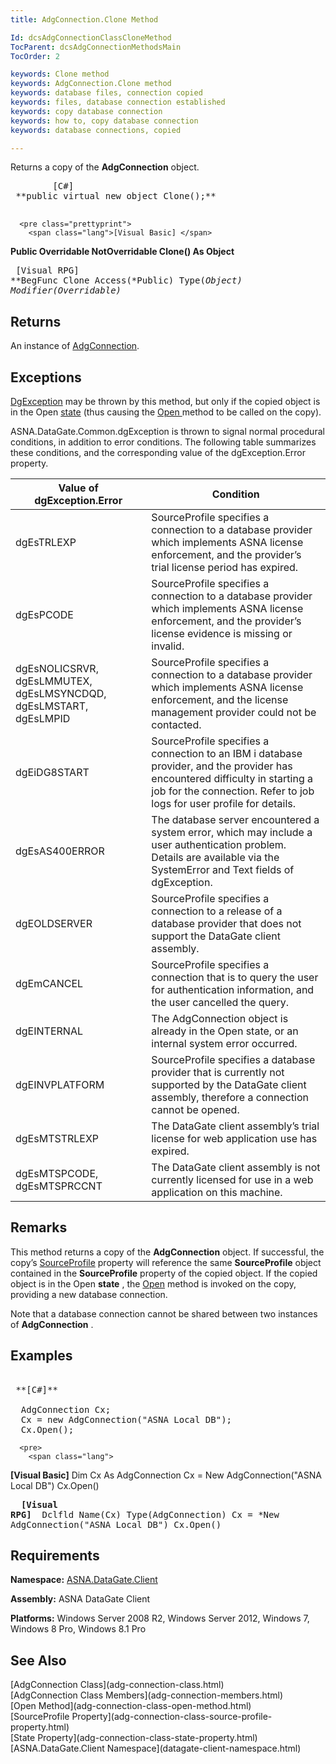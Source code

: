 ```yaml
---
title: AdgConnection.Clone Method

Id: dcsAdgConnectionClassCloneMethod
TocParent: dcsAdgConnectionMethodsMain
TocOrder: 2

keywords: Clone method
keywords: AdgConnection.Clone method
keywords: database files, connection copied 
keywords: files, database connection established
keywords: copy database connection
keywords: how to, copy database connection
keywords: database connections, copied

---
```


Returns a copy of the **AdgConnection** object. 
<pre class="prettyprint">
        <span class="lang">[C#]</span>
 **public virtual new object Clone();** 
      </pre>
      <pre class="prettyprint">
        <span class="lang">[Visual Basic] </span>
 **Public Overridable NotOverridable Clone() As Object** 
      </pre>
      <pre class="prettyprint">
        <span class="lang">[Visual RPG]</span>
 **BegFunc Clone Access(*Public) Type(*Object) Modifier(*Overridable)** 
      </pre>

## Returns

An instance of [AdgConnection](adg-connection-class.html).
## Exceptions

[DgException](dgexception-class.html) may be thrown by this method, but only if the copied object is in the Open [ state](adg-connection-class-state-property.html) (thus causing the [Open ](adg-connection-class-open-method.html) method to be called on the copy).

ASNA.DataGate.Common.dgException is thrown to signal normal procedural conditions, in addition to error conditions. The following table summarizes these conditions, and the corresponding value of the dgException.Error property.
<br />



| Value of 							<br /> 							dgException.Error | Condition |
| ---- | ---- |
| dgEsTRLEXP | SourceProfile specifies a connection to a database provider which implements ASNA license enforcement, and the provider’s trial license period has expired. |
| dgEsPCODE | SourceProfile specifies a connection to a database provider which implements ASNA license enforcement, and the provider’s license evidence is missing or invalid. |
| dgEsNOLICSRVR, dgEsLMMUTEX, dgEsLMSYNCDQD, dgEsLMSTART, dgEsLMPID | SourceProfile specifies a connection to a database provider which implements ASNA license enforcement, and the license management provider could not be contacted. |
| dgEiDG8START | SourceProfile specifies a connection to an IBM i database provider, and the provider has encountered difficulty in starting a job for the connection. Refer to job logs for user profile for details. |
| dgEsAS400ERROR | The database server encountered a system error, which may include a user authentication problem. Details are available via the SystemError and Text fields of dgException. |
| dgEOLDSERVER | SourceProfile specifies a connection to a release of a database provider that does not support the DataGate client assembly. |
| dgEmCANCEL | SourceProfile specifies a connection that is to query the user for authentication information, and the user cancelled the query. |
| dgEINTERNAL | The AdgConnection object is already in the Open state, or an internal system error occurred. |
| dgEINVPLATFORM | SourceProfile specifies a database provider that is currently not supported by the DataGate client assembly, therefore a connection cannot be opened. |
| dgEsMTSTRLEXP | The DataGate client assembly’s trial license for web application use has expired. |
| dgEsMTSPCODE, dgEsMTSPRCCNT | The DataGate client assembly is not currently licensed for use in a web application on this machine. |



## Remarks

This method returns a copy of the **AdgConnection** object. If successful, the copy’s [ SourceProfile](adg-connection-class-source-profile-property.html) property will reference the same **SourceProfile** object contained in the **SourceProfile** property of the copied object. If the copied object is in the Open **state** , the [ Open](adg-connection-class-open-method.html) method is invoked on the copy, providing a new database connection.

Note that a database connection cannot be shared between two instances of **AdgConnection** .
## Examples

<pre>
        <span class="lang">
 **[C#]** 
        </span>
  AdgConnection Cx;
  Cx = new AdgConnection("ASNA Local DB");
  Cx.Open();</pre>
      <pre>
        <span class="lang">
 **[Visual Basic]** 
        </span>
  Dim Cx As AdgConnection
  Cx = New AdgConnection("ASNA Local DB")
  Cx.Open()</pre>
      <pre class="prettyprint">
        <span class="lang">
 **[Visual RPG]** 
        </span>
  Dclfld Name(Cx) Type(AdgConnection)
  Cx = *New AdgConnection("ASNA Local DB")
  Cx.Open()</pre>

## Requirements

<span> **Namespace:** [ASNA.DataGate.Client](datagate-client-namespace.html) </span> 

<span> **Assembly:** ASNA DataGate Client</span> 

<span> **Platforms:** Windows Server 2008 R2, Windows Server 2012, Windows 7, Windows 8 Pro, Windows 8.1 Pro</span> 
## See Also

<dl />
      <span>
        [AdgConnection Class](adg-connection-class.html)
        <br />
        [AdgConnection Class Members](adg-connection-members.html)
        <br />
        [Open Method](adg-connection-class-open-method.html)
        <br />
        [SourceProfile Property](adg-connection-class-source-profile-property.html)
        <br />
        [State Property](adg-connection-class-state-property.html)
        <br />
        [ASNA.DataGate.Client Namespace](datagate-client-namespace.html)
      </span>

<br />

